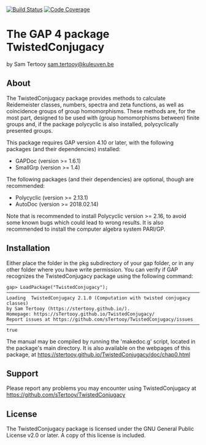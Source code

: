 [![Build Status](https://github.com/sTertooy/TwistedConjugacy/workflows/CI/badge.svg?branch=master)](https://github.com/sTertooy/TwistedConjugacy/actions?query=workflow%3ACI+branch%3Amaster)
[![Code Coverage](https://codecov.io/gh/sTertooy/TwistedConjugacy/branch/master/graph/badge.svg)](https://codecov.io/gh/sTertooy/TwistedConjugacy)

The GAP 4 package TwistedConjugacy
====================================

by Sam Tertooy <sam.tertooy@kuleuven.be>



About
------------

The TwistedConjugacy package provides methods to calculate Reidemeister
classes, numbers, spectra and zeta functions, as well as coincidence groups
of group homomorphisms. These methods are, for the most part, designed to be
used with (group homomorphisms between) finite groups and, if the package
polycyclic is also installed, polycyclically presented groups.

This package requires GAP version 4.10 or later, with the following packages
(and their dependencies) installed:
- GAPDoc (version >= 1.6.1)
- SmallGrp (version >= 1.4)

The following packages (and their dependencies) are optional, though are
recommended:
- Polycyclic (version >= 2.13.1)
- AutoDoc (version >= 2018.02.14)

Note that is recommended to install Polycyclic version >= 2.16, to avoid some
known bugs which could lead to wrong results. It is also recommended to install
the computer algebra system PARI/GP.



Installation
------------

Either place the folder in the pkg subdirectory of your gap folder, or in any
other folder where you have write permission. You can verify if GAP recognizes
the TwistedConjugacy package using the following command:

    gap> LoadPackage("TwistedConjugacy");
	─────────────────────────────────────────────────────────────────────────────
	Loading  TwistedConjugacy 2.1.0 (Computation with twisted conjugacy classes)
	by Sam Tertooy (https://stertooy.github.io/).
	Homepage: https://sTertooy.github.io/TwistedConjugacy/
	Report issues at https://github.com/sTertooy/TwistedConjugacy/issues
	─────────────────────────────────────────────────────────────────────────────
	true

The manual may be compiled by running the 'makedoc.g' script, located in the
package's main directory.  It is also available on the webpages of this
package, at <https://stertooy.github.io/TwistedConjugacy/doc/chap0.html>



Support
-------

Please report any problems you may encounter using TwistedConjugacy at
<https://github.com/sTertooy/TwistedConjugacy>



License
-------

The TwistedConjugacy package is licensed under the GNU General Public License
v2.0 or later. A copy of this license is included.
